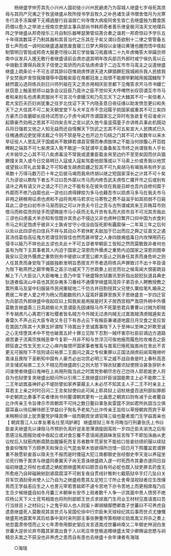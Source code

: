 <!-- { "loadSidebar": true } -->
　　杨继盛字仲芳其先小兴州人国初徙小兴州民避虏乃为容城人继盛七岁母死其庶母与其同产兄夷之于牧竖继盛从牧所授书学且牧久之补邑诸生读书僧舍借月为光寒冬行汲手冻属绠下无襦遶屋行自温居亡何寺僧大病疫同舍生皆亡去继盛独为爨食医药僧以愈久之举进士授南京吏部主事兵部尚书韩邦奇者善乐律皇极河洛天文地理兵阵之学继盛从邦奇授乐三月自制乐器琴瑟箫管埙箎合奏之谐若一邦奇惊曰予学乐五十年得其数耳子乃制其器和其音当代之乐其在子矣又谓曰吾欲制十二律之管管备五音七声而成一调何如继盛退凝思废食寝三日梦大舜投以金锺曰黄锺也醒而悟中夜起制管明日管皆成邦奇大服更尽授以其它学皆徧习焉嘉靖二十九年虏俺答大举躏京师南中议发兵入援无敢行者继盛请前会虏亦退其明年改兵部员外郎时咸宁侯仇鸾以云中骑勤王骤得兵政天子信使之鸾骄而内实怯虏虏请于二边互市市马鸾主之议遣继盛继盛上疏条论十不可五谬其辞曰窃惟胡虏悖道天道大肆猖獗犯我城阙杀我人民掳我子女焚我庐舍惊我陵寝辱中国极矣臣在南都冠发上指恨不能翅举剿贼用报国雠陛下赫然震沁选将练兵刻日兴师列祖在天之灵亦用相庆臣至都下见俺答求开马市书嫚亡状窃意上触圣怒师以益急会议廷臣乃竟许之臣不觉仰天大呼喟然长叹窃谓互市市马者和亲别名也虏素宾服尚不可言况今虐嫚汉和乃先忘天下之大雠其不可一矣信者人君大宝匹夫匹妇尚犹重之往岁北伐诏下天下内晓圣意日夜征缮以助发愤忽更曰和失天下之大信其不可二矣天朝堂堂下与犬羊互市不念冠履乎损国家威重其不可三矣四方豪杰日夜磨砺长技待试而甘心于虏今闻开市谓国家忘之异时有急欲复号召谁肻兴起隳豪杰効用之思其不可四矣去年之变以武久弛今虽竖孺童子亦讲练兵事此机既动兵将日强若又弛之人知无益而还自惰懈天下饬武之志其不可五矣宣大人民携贰巳久往槐通虏边吏犹得法裁之今则不禁是导之也开边方勾结之门其不可六矣数年以来水旱征役人人思乱厌于国威尚不敢肆若谓县官慑而奉虏肢体之不能治何捄腹心开百姓睥睨之端其不可七矣虏深入我不敢逆一矢犹谓卒无备备矣互市终之尚谓我有人乎长犬羊弱华之心其不可八矣虏毒没不常我或遣重臣载金帛至边约不至至矣因而伏兵猖獗撞关突入或今日交易明日入寇或入寇矣驾委他部落或以下马索上价或责我以他赏或望我以苛礼此皆事之不可知者生胡虏启疆之狡其不可九矣胡马有竭我帛有终岁出帛数十万得马数万匹十年之后彼马竭而我帛终胡以继之短国家深长之计其不可十矣凡为谬说以欺陛下者五不过曰吾外縻以市马而内修吾武夫虏性亡餍开市之后或别有请许之再有请又许之请之不巳许之不能有名在彼失信在我是召衅也吾内自修何縻于外縻而不修乃自縻也此一谬也曰虏得肆掠为多马也藉吾市以损虏马多马在我夫市马非用之耕稼用征虏也虏和不战将焉用马若求壮马寄牧之费不益滋乎如其损弱不日毙耳此二谬也曰初市许马渐而驯之可以许贡夫今日之贡与古所谓咸宾来王异贿耳市则借马而称偿贡则徒手而望赐是市马小获而无名开贡有名而大损市且不可况其贡哉此三谬也曰虏虽犬羊亦知有信既许其贡必不侵边又非也虏种日繁开口仰中国为衣食利市马之利足饱虏乎彼非义士孰肻甘守小信没齿馁死即有覊縻保一二年耳三年之后何以处以此四谬也曰佳兵不祥与其动众不若休甿夫敌加于巳出而应之舜之征苗文之遏莒汤伐葛伯高征鬼方若谓佳则皆佳也然而甚祥譬之人身四肢痈疽毒日内攻惮用药石侵寻以毙乃不祥也此五谬也夫此十不可五谬者举朝臣工皆知之然而莫敢致非者何也盖有为陛下主其事者其人内迫于国家之深恩而外慑虏之重势内迫国家之深恩则图幸我安以见效外慑虏之重势则务中彼欲以求宽公卿大臣止之则身任其责而身危听之则人任其责而身安陛下诚振独断发明旨悉按言开市者选将练兵声罪致讨不出十年臣请为陛下勒燕然之巅竿俺答之首示功威天下万世疏奏上初览而壮之候鸾闻大恨密疏自解上下八大臣议八大臣唯唯上意乃中变下继盛锦衣狱置讯至折指出胫贬狄道县典史狄道者临洮山中县也其民杂夷多习番经不通儒学继盛简茂异子弟百余人聘教授教之鬻所乘马及室中妇服装市民闲重赋地二千仿古井田割授其父兄使久粟给笔札婚丧之费居二年吏人爱之呼为杨父而勴数败约入寇鸾奸露罪至族天子思继盛言一岁四迁官为兵部员外郎继盛中夜起叹曰上知我矣曷用报是时天子居西宫相严嵩窃外柄中外慑莫敢言继盛斋三日具疏极论大意谓臣先因谏阻马市不死蒙恩君兵曹曹以讨贼为职贼不专胡虏凡心离君行害社稷者皆名贼方今外贼无过虏内贼无过嵩嵩贼清虏贼遁矣去春雷久不声占云大臣专政又冬日下有赤占云下有叛臣兼诸道地震日月交食之变应皆在嵩因力陈其十大罪五奸谓陛下待嵩出于至诚嵩事陛下入于至神以至神之奸欺至诚之心无怪堕其术中不觉也破嵩五奸十罪立见陛下忍割一贼坏害宗社臣前谪边方道路艰苦妻子流离宗族贼恶幸今复职一月非不知与世浮沉可俟他报而履危险攻难去之臣顾狂直之性生天忠义之心痒内每恨坏国家事者惟鸾与嵩鸾巳殛死独嵩尚在舍此不言更无可报陛下不信则请召裕景二王面问之寘之专权重罪以正国法胡虏前闻鸾殛继听嵩诛且畏陛下圣断知中国有人豪杰必出功赏必明三军之威不战自奋是时上春秋高恶厌言储贰裕景二王久不相见而继盛疏引之则大怒下锦衣狱置讯狱使搒治甚急拶折木问谁使者继盛曰鬼神在上尚用刑哉当此之时嵩党弥朝尽忠在己岂待人耶若能吏人将自为也狱使复夹继盛出胫问所以引用二王故继盛曰奸臣误国能欺主上必不能欺二王二王年幼嵩虽神奸必不堤防譬如家养蒙蔽主人未必尽不知其主人子二王不时亲主上耳若主上亲之时时召问二王言矣狱使曰此可闻上耶具狱上诏杖继盛百送刑部拟罪郎中史朝宾比奏事不实者律尚书何鳌谓朝宾更有一比盍思之朝宾曰则有减于此者鳌自比诈传亲王令旨律示巿宾朝宾不可持之数日鳌曰事急矣雷霆不测如君所执固当立俱靡耳盍以待后解侍郎王学益曰子狥名予老矣乃比诈传亲王旨绞以草授朝宾而宾于草末稍稍论捄上犹责鳌党护降其俸一级而朝宾坐谪官降三级也鳌者嵩门生学益嵩亲也 【 朝宾晋江人以孝友著名仕至鸿胪卿】 继盛居狱三年冬月晦当行刑妻张氏上书曰臣妾夫继盛先以谏阻马市预折仇鸾奸逆圣恩薄谪旋因鸾败一岁四迁臣夫湔洗之后衔恩感泣私图报効或中夜起立或对食忘餐不意误闻道路昧发狂言陛下不即加诛曲从吏议杖后入狱筋肉断腐脓血腥臊死而复苏者数年荒家贫不能给口皆妾纺绩织屦以续狱食妾仰惟陛下方颐养天和保合元气昆虫草木皆欲得所岂惜一回日月下照覆盆若谓罪重不赦愿斩妾首以赎夫生不报而是时倭寇大犯江南都御史张经御史李天宠以养寇坐论死行贿于嵩求与继盛同奏冀天子尚无意诛继盛疏入遂一时死西市其妻亦遂同日自缢初继盛之将杖也或遗之蚺蛇胆继盛笑却曰胆吾自有何必蛇也既入狱吏屏去药食无所愈疮乃自碎磁碗剜刮肾腐腐深不可剜复夜自贯线针臀刺七截筋狱卒手灯几坠曰关将军饮酒刮骨尚使人公乃自为之继盛疮愈其左足短三寸所止舍卑湿视狱者应生改燥焉而王学益恚应生之人也詈元宰若詈敌即不遽令苦地下亦令苦地上而更相席哉乃应生旦夕候继盛自如冬月囊三木朝审长安市上观者数千人争一识其面中贵人馈劳不绝叹杨公天下义士竞骂相嵩也将刑刑部郎王世贞求捄嵩门生司业王材材见嵩请嵩曰吾行当捄且卜之材曰公卜之鬼乎抑人也人则奚卜卿胡植鄢懋卿嵩子世蕃曰不可养虎自遗患继盛死人莫敢视其丧世贞与吴国伦徐中行宗臣朱天球经纪其后事而世贞尤慷慨继盛死地震累年其后给事中吴时来刑部主事张翀董传策相继论劾嵩嵩又将杀之奏上地忽震肃帝悟而止又七年肃帝用御史邹应龙言逐嵩戍世蕃岭南又二年御史林润白发世蕃大逆状论弃市籍其家嵩出食于人以死庄帝登极追赠继盛太常少卿赐谥忠愍与祠精忠夫嵩之不获没也非养虎之患而自有患也去继盛十余年谏者有海瑞 

　　○海瑞 

